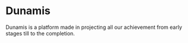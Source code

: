 # Dunamis
Dunamis is a platform made in projecting all our achievement from early stages till to the completion. 

